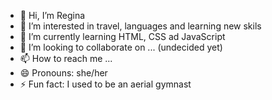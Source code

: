 - 👋 Hi, I’m Regina
- 👀 I’m interested in travel, languages and learning new skils
- 🌱 I’m currently learning HTML, CSS ad JavaScript
- 💞️ I’m looking to collaborate on ... (undecided yet)
- 📫 How to reach me ...
- 😄 Pronouns: she/her
- ⚡ Fun fact: I used to be an aerial gymnast

<!---
RgBunn/RgBunn is a ✨ special ✨ repository because its `README.md` (this file) appears on your GitHub profile.
You can click the Preview link to take a look at your changes.
--->
